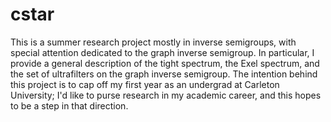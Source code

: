 # cstar
This is a summer research project mostly in inverse semigroups, with special attention 
dedicated to the graph inverse semigroup. In particular, I provide a general description
of the tight spectrum, the Exel spectrum, and the set of ultrafilters on the graph inverse 
semigroup. The intention behind this project is to cap off my first year as an undergrad at 
Carleton University; I'd like to purse research in my academic career, and this hopes to be 
a step in that direction.
